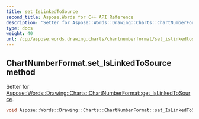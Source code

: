 ```yaml
---
title: set_IsLinkedToSource
second_title: Aspose.Words for C++ API Reference
description: 'Setter for Aspose::Words::Drawing::Charts::ChartNumberFormat::get_IsLinkedToSource.'
type: docs
weight: 40
url: /cpp/aspose.words.drawing.charts/chartnumberformat/set_islinkedtosource/
---
```

## ChartNumberFormat.set_IsLinkedToSource method


Setter for [Aspose::Words::Drawing::Charts::ChartNumberFormat::get_IsLinkedToSource](../get_islinkedtosource/).

```cpp
void Aspose::Words::Drawing::Charts::ChartNumberFormat::set_IsLinkedToSource(bool value)
```

